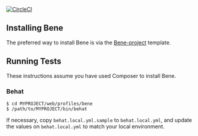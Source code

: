 [![CircleCI](https://circleci.com/gh/thinkshout/bene.svg?style=svg)](https://circleci.com/gh/thinkshout/bene)

## Installing Bene
The preferred way to install Bene is via the 
[Bene-project](https://github.com/thinkshout/bene-project) template.

## Running Tests
These instructions assume you have used Composer to install Bene.

### Behat
    $ cd MYPROJECT/web/profiles/bene
    $ /path/to/MYPROJECT/bin/behat

If necessary, copy `behat.local.yml.sample` to `behat.local.yml`, and update 
the values on `behat.local.yml` to match your local environment.
